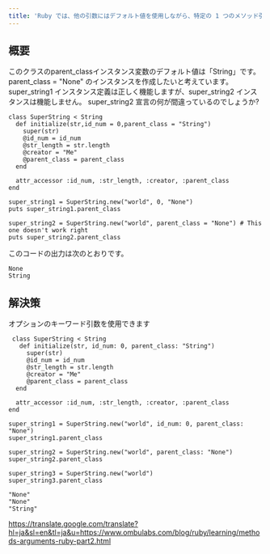 ```yaml
---
title: 'Ruby では、他の引数にはデフォルト値を使用しながら、特定の 1 つのメソッド引数のみの値を設定するにはどうすればよいでしょうか?'
---
```


## 概要
このクラスのparent_classインスタンス変数のデフォルト値は「String」です。 parent_class = "None" のインスタンスを作成したいと考えています。 super_string1 インスタンス定義は正しく機能しますが、super_string2 インスタンスは機能しません。 super_string2 宣言の何が間違っているのでしょうか?

```
class SuperString < String
  def initialize(str,id_num = 0,parent_class = "String")
    super(str)
    @id_num = id_num
    @str_length = str.length
    @creator = "Me"
    @parent_class = parent_class
  end
  
  attr_accessor :id_num, :str_length, :creator, :parent_class
end

super_string1 = SuperString.new("world", 0, "None")
puts super_string1.parent_class

super_string2 = SuperString.new("world", parent_class = "None") # This one doesn't work right
puts super_string2.parent_class

```
このコードの出力は次のとおりです。

```
None
String

```
## 解決策
オプションのキーワード引数を使用できます

```
 class SuperString < String
   def initialize(str, id_num: 0, parent_class: "String")
     super(str)
     @id_num = id_num
     @str_length = str.length
     @creator = "Me"
     @parent_class = parent_class
  end

  attr_accessor :id_num, :str_length, :creator, :parent_class
end

super_string1 = SuperString.new("world", id_num: 0, parent_class: "None")
super_string1.parent_class

super_string2 = SuperString.new("world", parent_class: "None")
super_string2.parent_class

super_string3 = SuperString.new("world")
super_string3.parent_class

"None"
"None"
"String"

```
https://translate.google.com/translate?hl=ja&sl=en&tl=ja&u=https://www.ombulabs.com/blog/ruby/learning/methods-arguments-ruby-part2.html

